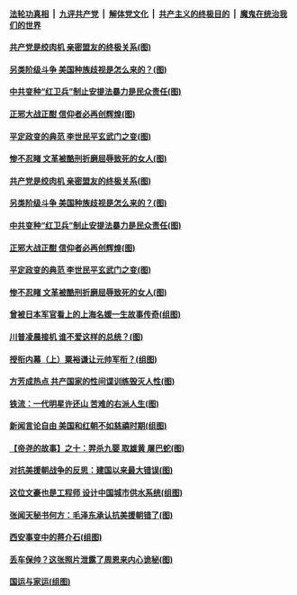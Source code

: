 

####  [法轮功真相](../../../../basic/blob/master/README.md?t=12172002) &nbsp;|&nbsp; [九评共产党](../../../../9ping.md/blob/master/README.md?t=12172002) &nbsp;|&nbsp; [解体党文化](../../../../jtdwh.md/blob/master/README.md?t=12172002)  &nbsp;|&nbsp; [共产主义的终极目的](../../../../gczydzjmd.md/blob/master/README.md?t=12172002) &nbsp;|&nbsp; [魔鬼在统治我们的世界](../../../../mgztzwmdsj.md/blob/master/README.md?t=12172002) 

#### [共产党是绞肉机 亲密盟友的终极关系(图)](../pages/p6/951881.md?t=12172002) 

#### [另类阶级斗争 美国种族歧视是怎么来的？(图)](../pages/p6/956034.md?t=12172002) 

#### [中共变种“红卫兵”制止安提法暴力是民众责任(图)](../pages/p6/956032.md?t=12172002) 

#### [正邪大战正酣 信仰者必再创辉煌(图)](../pages/p6/955775.md?t=12172002) 

#### [平定政变的典范 李世民平玄武门之变(图)](../pages/p6/955726.md?t=12172002) 

#### [惨不忍睹 文革被酷刑折磨屈辱致死的女人(图)](../pages/p6/952974.md?t=12172002) 

#### [共产党是绞肉机 亲密盟友的终极关系(图)](../pages/p6/951881.md?t=12172002) 

#### [另类阶级斗争 美国种族歧视是怎么来的？(图)](../pages/p6/956034.md?t=12172002) 

#### [中共变种“红卫兵”制止安提法暴力是民众责任(图)](../pages/p6/956032.md?t=12172002) 

#### [正邪大战正酣 信仰者必再创辉煌(图)](../pages/p6/955775.md?t=12172002) 

#### [平定政变的典范 李世民平玄武门之变(图)](../pages/p6/955726.md?t=12172002) 

#### [惨不忍睹 文革被酷刑折磨屈辱致死的女人(图)](../pages/p6/952974.md?t=12172002) 

#### [曾被日本军官看上的上海名媛一生故事传奇(组图)](../pages/p6/955812.md?t=12172002) 

#### [川普凌晨接机 谁不爱这样的总统？(图)](../pages/p6/955751.md?t=12172002) 

#### [授衔内幕（上）粟裕谦让元帅军衔？(组图)](../pages/p6/955604.md?t=12172002) 

#### [方芳成热点 共产国家的性间谍训练毁灭人性(图)](../pages/p6/955749.md?t=12172002) 

#### [铁流：一代明星许还山 苦难的右派人生(图)](../pages/p6/952294.md?t=12172002) 

#### [新闻言论自由 美国和红朝不如慈禧时期(组图)](../pages/p6/955257.md?t=12172002) 

#### [【帝尧的故事】之十：羿杀九婴 取雄黄 屠巴蛇(图)](../pages/p6/948951.md?t=12172002) 

#### [对抗美援朝战争的反思：建国以来最大错误(图)](../pages/p6/955133.md?t=12172002) 

#### [这位文豪也是工程师 设计中国城市供水系统(组图)](../pages/p6/954835.md?t=12172002) 

#### [张闻天秘书何方：毛泽东承认抗美援朝错了(图)](../pages/p6/955131.md?t=12172002) 

#### [西安事变中的蒋介石(组图)](../pages/p6/954496.md?t=12172002) 

#### [丢车保帅？这张照片泄露了周恩来内心诡秘(图)](../pages/p6/916336.md?t=12172002) 

#### [国运与家运(组图)](../pages/p6/955353.md?t=12172002) 


